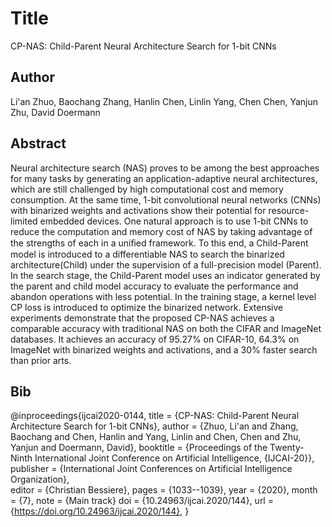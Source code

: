 # Title
CP-NAS: Child-Parent Neural Architecture Search for 1-bit CNNs

## Author
Li'an Zhuo, Baochang Zhang, Hanlin Chen, Linlin Yang, Chen Chen, Yanjun Zhu, David Doermann

## Abstract
Neural architecture search (NAS) proves to be among the best approaches for many tasks by generating an application-adaptive neural architectures, which are still challenged by high computational cost and memory consumption. At the same time, 1-bit convolutional neural networks (CNNs) with binarized weights and activations show their potential for resource-limited embedded devices. One natural approach is to use 1-bit CNNs to reduce the computation and memory cost of NAS by taking advantage of the strengths of each in a uniﬁed framework. To this end, a Child-Parent model is introduced to a differentiable NAS to search the binarized architecture(Child) under the supervision of a full-precision model (Parent). In the search stage, the Child-Parent model uses an indicator generated by the parent and child model accuracy to evaluate the performance and abandon operations with less potential. In the training stage, a kernel level CP loss is introduced to optimize the binarized network. Extensive experiments demonstrate that the proposed CP-NAS achieves a comparable accuracy with traditional NAS on both the CIFAR and ImageNet databases. It achieves an accuracy of 95.27% on CIFAR-10, 64.3% on ImageNet with binarized weights and activations, and a 30% faster search than prior arts.

## Bib
@inproceedings{ijcai2020-0144,
  title     = {CP-NAS: Child-Parent Neural Architecture Search for 1-bit CNNs},
  author    = {Zhuo, Li'an and Zhang, Baochang and Chen, Hanlin and Yang, Linlin and Chen, Chen and Zhu, Yanjun and Doermann, David},
  booktitle = {Proceedings of the Twenty-Ninth International Joint Conference on
               Artificial Intelligence, {IJCAI-20}},
  publisher = {International Joint Conferences on Artificial Intelligence Organization},             
  editor    = {Christian Bessiere},	
  pages     = {1033--1039},
  year      = {2020},
  month     = {7},
  note      = {Main track}
  doi       = {10.24963/ijcai.2020/144},
  url       = {https://doi.org/10.24963/ijcai.2020/144},
}